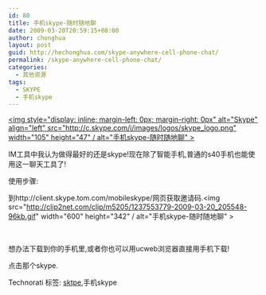 ```yaml
---
id: 80
title: 手机skype-随时随地聊
date: 2009-03-20T20:59:15+08:00
author: chonghua
layout: post
guid: http://hechonghua.com/skype-anywhere-cell-phone-chat/
permalink: /skype-anywhere-cell-phone-chat/
categories:
  - 其他资源
tags:
  - SKYPE
  - 手机skype
---
```

[<img style="display: inline; margin-left: 0px; margin-right: 0px" alt="Skype" align="left" src="http://c.skype.com/i/images/logos/skype_logo.png" width="105" height="47" / alt="手机skype-随时随地聊" >](http://www.skype.com/) 

IM工具中我认为做得最好的还是skype!现在除了智能手机,普通的s40手机也能使用这一聊天工具了!

<!--more-->

使用步骤:

到http://client.skype.tom.com/mobileskype/网页获取邀请码.<img src="http://clip2net.com/clip/m5205/1237553779-2009-03-20_205548-96kb.gif" width="600" height="342" / alt="手机skype-随时随地聊" > 

&#160;</p> 

想办法下载到你的手机里,或者你也可以用ucweb浏览器直接用手机下载!

点击那个skype.

<div style="padding-bottom: 0px; margin: 0px; padding-left: 0px; padding-right: 0px; display: inline; float: none; padding-top: 0px" id="scid:0767317B-992E-4b12-91E0-4F059A8CECA8:ceb12771-16fd-4c13-b468-6d7ec5bd1ff6" class="wlWriterEditableSmartContent">
  Technorati 标签: <a href="http://technorati.com/tags/sktpe" rel="tag">sktpe</a>,手机skype
</div>